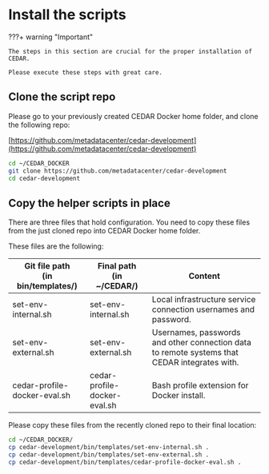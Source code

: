# Install the scripts

???+ warning "Important"

    The steps in this section are crucial for the proper installation of CEDAR.
    
    Please execute these steps with great care.

## Clone the script repo

Please go to your previously created CEDAR Docker home folder, and clone the following repo:

[https://github.com/metadatacenter/cedar-development](https://github.com/metadatacenter/cedar-development)

```sh
cd ~/CEDAR_DOCKER
git clone https://github.com/metadatacenter/cedar-development
cd cedar-development
```

## Copy the helper scripts in place

There are three files that hold configuration.
You need to copy these files from the just cloned repo into CEDAR Docker home folder.

These files are the following: 

| Git file path<br>(in bin/templates/)  | Final path<br>(in ~/CEDAR/)      | Content      |
| -----------                           | -----------                      | -----------  |
| set-env-internal.sh                   | set-env-internal.sh              |  Local infrastructure service connection usernames and password.|
| set-env-external.sh                   | set-env-external.sh              |  Usernames, passwords and other connection data to remote systems that CEDAR integrates with.|
| cedar-profile-docker-eval.sh          | cedar-profile-docker-eval.sh     |  Bash profile extension for Docker install.|

Please copy these files from the recently cloned repo to their final location:

```sh
cd ~/CEDAR_DOCKER/
cp cedar-development/bin/templates/set-env-internal.sh .
cp cedar-development/bin/templates/set-env-external.sh .
cp cedar-development/bin/templates/cedar-profile-docker-eval.sh .
```
